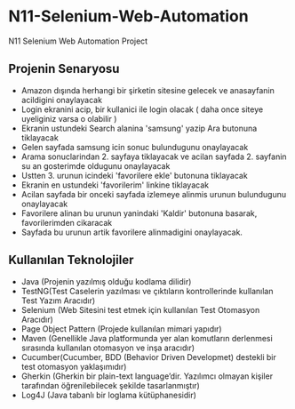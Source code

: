 # N11-Selenium-Web-Automation
N11 Selenium Web Automation Project

## Projenin Senaryosu

- Amazon dışında herhangi bir şirketin sitesine gelecek ve anasayfanin acildigini onaylayacak
- Login ekranini acip, bir kullanici ile login olacak ( daha once siteye uyeliginiz varsa o olabilir )
- Ekranin ustundeki Search alanina 'samsung' yazip Ara butonuna tiklayacak 
- Gelen sayfada samsung icin sonuc bulundugunu onaylayacak 
- Arama sonuclarindan 2. sayfaya tiklayacak ve acilan sayfada 2. sayfanin su an gosterimde oldugunu onaylayacak
- Ustten 3. urunun icindeki 'favorilere ekle' butonuna tiklayacak 
- Ekranin en ustundeki 'favorilerim' linkine tiklayacak 
- Acilan sayfada bir onceki sayfada izlemeye alinmis urunun bulundugunu onaylayacak
- Favorilere alinan bu urunun yanindaki 'Kaldir' butonuna basarak, favorilerimden cikaracak
- Sayfada bu urunun artik favorilere alinmadigini onaylayacak.  

## Kullanılan Teknolojiler

- Java (Projenin yazılmış olduğu kodlama dilidir)
- TestNG(Test Caselerin yazılması ve çıktıların kontrollerinde kullanılan Test Yazım Aracıdır)
- Selenium (Web Sitesini test etmek için kullanılan Test Otomasyon Aracıdır)
- Page Object Pattern (Projede kullanılan mimari yapıdır)
- Maven (Genellikle Java platformunda yer alan komutların derlenmesi sırasında kullanılan otomasyon ve inşa aracıdır)
- Cucumber(Cucumber, BDD (Behavior Driven Developmet) destekli bir test otomasyon yaklaşımıdır)
- Gherkin (Gherkin bir plain-text language’dir. Yazılımcı olmayan kişiler tarafından öğrenilebilecek şekilde tasarlanmıştır)
- Log4J (Java tabanlı bir loglama kütüphanesidir)
